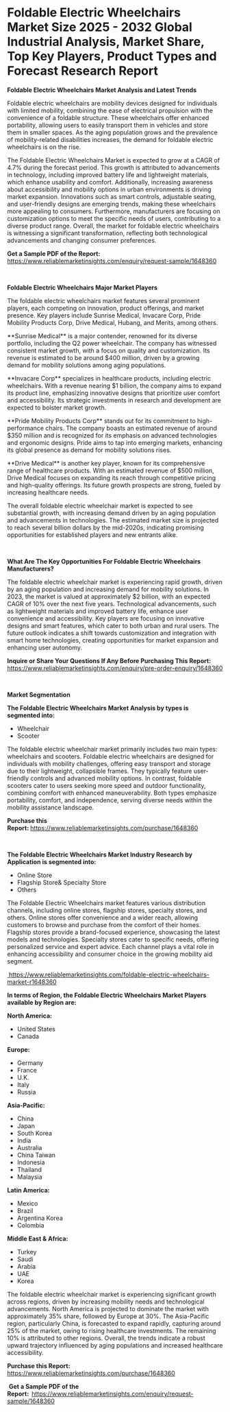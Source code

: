 <p><h1>Foldable Electric Wheelchairs Market Size 2025 - 2032 Global Industrial Analysis, Market Share, Top Key Players, Product Types and Forecast Research Report</h1></p><p><strong>Foldable Electric Wheelchairs Market Analysis and Latest Trends</strong></p>
<p><p>Foldable electric wheelchairs are mobility devices designed for individuals with limited mobility, combining the ease of electrical propulsion with the convenience of a foldable structure. These wheelchairs offer enhanced portability, allowing users to easily transport them in vehicles and store them in smaller spaces. As the aging population grows and the prevalence of mobility-related disabilities increases, the demand for foldable electric wheelchairs is on the rise.</p><p>The Foldable Electric Wheelchairs Market is expected to grow at a CAGR of 4.7% during the forecast period. This growth is attributed to advancements in technology, including improved battery life and lightweight materials, which enhance usability and comfort. Additionally, increasing awareness about accessibility and mobility options in urban environments is driving market expansion. Innovations such as smart controls, adjustable seating, and user-friendly designs are emerging trends, making these wheelchairs more appealing to consumers. Furthermore, manufacturers are focusing on customization options to meet the specific needs of users, contributing to a diverse product range. Overall, the market for foldable electric wheelchairs is witnessing a significant transformation, reflecting both technological advancements and changing consumer preferences.</p></p>
<p><strong>Get a Sample PDF of the Report:&nbsp;</strong> <a href="https://www.reliablemarketinsights.com/enquiry/request-sample/1648360?utm_campaign=2609&utm_medium=2&utm_source=Github&utm_content=ia&utm_term=13042025&utm_id=foldable-electric-wheelchairs">https://www.reliablemarketinsights.com/enquiry/request-sample/1648360</a></p>
<p>&nbsp;</p>
<p><strong>Foldable Electric Wheelchairs Major Market Players</strong></p>
<p><p>The foldable electric wheelchairs market features several prominent players, each competing on innovation, product offerings, and market presence. Key players include Sunrise Medical, Invacare Corp, Pride Mobility Products Corp, Drive Medical, Hubang, and Merits, among others.</p><p>**Sunrise Medical** is a major contender, renowned for its diverse portfolio, including the Q2 power wheelchair. The company has witnessed consistent market growth, with a focus on quality and customization. Its revenue is estimated to be around $400 million, driven by a growing demand for mobility solutions among aging populations.</p><p>**Invacare Corp** specializes in healthcare products, including electric wheelchairs. With a revenue nearing $1 billion, the company aims to expand its product line, emphasizing innovative designs that prioritize user comfort and accessibility. Its strategic investments in research and development are expected to bolster market growth.</p><p>**Pride Mobility Products Corp** stands out for its commitment to high-performance chairs. The company boasts an estimated revenue of around $350 million and is recognized for its emphasis on advanced technologies and ergonomic designs. Pride aims to tap into emerging markets, enhancing its global presence as demand for mobility solutions rises.</p><p>**Drive Medical** is another key player, known for its comprehensive range of healthcare products. With an estimated revenue of $500 million, Drive Medical focuses on expanding its reach through competitive pricing and high-quality offerings. Its future growth prospects are strong, fueled by increasing healthcare needs.</p><p>The overall foldable electric wheelchair market is expected to see substantial growth, with increasing demand driven by an aging population and advancements in technologies. The estimated market size is projected to reach several billion dollars by the mid-2020s, indicating promising opportunities for established players and new entrants alike.</p></p>
<p>&nbsp;</p>
<p><strong>What Are The Key Opportunities For Foldable Electric Wheelchairs Manufacturers?</strong></p>
<p><p>The foldable electric wheelchair market is experiencing rapid growth, driven by an aging population and increasing demand for mobility solutions. In 2023, the market is valued at approximately $2 billion, with an expected CAGR of 10% over the next five years. Technological advancements, such as lightweight materials and improved battery life, enhance user convenience and accessibility. Key players are focusing on innovative designs and smart features, which cater to both urban and rural users. The future outlook indicates a shift towards customization and integration with smart home technologies, creating opportunities for market expansion and enhancing user autonomy.</p></p>
<p><strong>Inquire or Share Your Questions If Any Before Purchasing This Report:</strong> <a href="https://www.reliablemarketinsights.com/enquiry/pre-order-enquiry/1648360?utm_campaign=2609&utm_medium=2&utm_source=Github&utm_content=ia&utm_term=13042025&utm_id=foldable-electric-wheelchairs">https://www.reliablemarketinsights.com/enquiry/pre-order-enquiry/1648360</a></p>
<p>&nbsp;</p>
<p><strong>Market Segmentation</strong></p>
<p><strong>The Foldable Electric Wheelchairs Market Analysis by types is segmented into:</strong></p>
<p><ul><li>Wheelchair</li><li>Scooter</li></ul></p>
<p><p>The foldable electric wheelchair market primarily includes two main types: wheelchairs and scooters. Foldable electric wheelchairs are designed for individuals with mobility challenges, offering easy transport and storage due to their lightweight, collapsible frames. They typically feature user-friendly controls and advanced mobility options. In contrast, foldable scooters cater to users seeking more speed and outdoor functionality, combining comfort with enhanced maneuverability. Both types emphasize portability, comfort, and independence, serving diverse needs within the mobility assistance landscape.</p></p>
<p><strong>Purchase this Report:&nbsp;</strong><a href="https://www.reliablemarketinsights.com/purchase/1648360?utm_campaign=2609&utm_medium=2&utm_source=Github&utm_content=ia&utm_term=13042025&utm_id=foldable-electric-wheelchairs">https://www.reliablemarketinsights.com/purchase/1648360</a></p>
<p>&nbsp;</p>
<p><strong>The Foldable Electric Wheelchairs Market Industry Research by Application is segmented into:</strong></p>
<p><ul><li>Online Store</li><li>Flagship Store& Specialty Store</li><li>Others</li></ul></p>
<p><p>The Foldable Electric Wheelchairs market features various distribution channels, including online stores, flagship stores, specialty stores, and others. Online stores offer convenience and a wider reach, allowing customers to browse and purchase from the comfort of their homes. Flagship stores provide a brand-focused experience, showcasing the latest models and technologies. Specialty stores cater to specific needs, offering personalized service and expert advice. Each channel plays a vital role in enhancing accessibility and consumer choice in the growing mobility aid segment.</p></p>
<p><a href="https://www.reliablemarketinsights.com/foldable-electric-wheelchairs-market-r1648360?utm_campaign=2609&utm_medium=2&utm_source=Github&utm_content=ia&utm_term=13042025&utm_id=foldable-electric-wheelchairs">&nbsp;https://www.reliablemarketinsights.com/foldable-electric-wheelchairs-market-r1648360</a></p>
<p><strong>In terms of Region, the Foldable Electric Wheelchairs Market Players available by Region are:</strong></p>
<p>
    <p> <strong> North America: </strong>
        <ul>
            <li>United States</li>
            <li>Canada</li>
        </ul>
        </p> 
    <p> <strong> Europe: </strong>
        <ul>
            <li>Germany</li>
            <li>France</li>
            <li>U.K.</li>
            <li>Italy</li>
            <li>Russia</li>
        </ul>
        </p> 
    <p> <strong> Asia-Pacific: </strong>
        <ul>
            <li>China</li>
            <li>Japan</li>
            <li>South Korea</li>
            <li>India</li>
            <li>Australia</li>
            <li>China Taiwan</li>
            <li>Indonesia</li>
            <li>Thailand</li>
            <li>Malaysia</li>
        </ul>
        </p> 
    <p> <strong> Latin America: </strong>
        <ul>
            <li>Mexico</li>
            <li>Brazil</li>
            <li>Argentina Korea</li>
            <li>Colombia</li>
        </ul>
        </p> 
    <p> <strong> Middle East & Africa: </strong>
        <ul>
            <li>Turkey</li>
            <li>Saudi</li>
            <li>Arabia</li>
            <li>UAE</li>
            <li>Korea</li>
        </ul>
    </p>
    </p>
<p><p>The foldable electric wheelchair market is experiencing significant growth across regions, driven by increasing mobility needs and technological advancements. North America is projected to dominate the market with approximately 35% share, followed by Europe at 30%. The Asia-Pacific region, particularly China, is forecasted to expand rapidly, capturing around 25% of the market, owing to rising healthcare investments. The remaining 10% is attributed to other regions. Overall, the trends indicate a robust upward trajectory influenced by aging populations and increased healthcare accessibility.</p></p>
<p><strong>Purchase this Report: </strong><a href="https://www.reliablemarketinsights.com/purchase/1648360?utm_campaign=2609&utm_medium=2&utm_source=Github&utm_content=ia&utm_term=13042025&utm_id=foldable-electric-wheelchairs">https://www.reliablemarketinsights.com/purchase/1648360</a></p>
<p>&nbsp;<strong>Get a Sample PDF of the Report:&nbsp;&nbsp;</strong><a href="https://www.reliablemarketinsights.com/enquiry/request-sample/1648360?utm_campaign=2609&utm_medium=2&utm_source=Github&utm_content=ia&utm_term=13042025&utm_id=foldable-electric-wheelchairs">https://www.reliablemarketinsights.com/enquiry/request-sample/1648360</a></p>
<p><strong></strong></p>
<p><p></p><p></p><p></p></p>